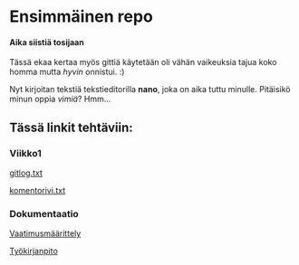 # Ensimmäinen repo
#### Aika siistiä tosijaan

Tässä ekaa kertaa myös gittiä käytetään oli vähän vaikeuksia tajua koko homma mutta *hyvin* onnistui. :)

Nyt kirjoitan tekstiä tekstieditorilla __nano__, joka on aika tuttu minulle. Pitäisikö minun oppia _vimiä_? Hmm...

## Tässä linkit tehtäviin:

### Viikko1
[gitlog.txt](https://github.com/CrackPapaXtreme/ot-harjoitustyo/blob/master/laskarit/viikko1/gitlog.txt)

[komentorivi.txt](https://github.com/CrackPapaXtreme/ot-harjoitustyo/blob/master/laskarit/viikko1/komentorivi.txt)

### Dokumentaatio
[Vaatimusmäärittely](https://github.com/CrackPapaXtreme/ot-harjoitustyo/blob/master/dokumentaatio/vaatimusmaarittely.md)

[Työkirjanpito](https://github.com/CrackPapaXtreme/ot-harjoitustyo/blob/master/dokumentaatio/tyokirjanpito.md)
